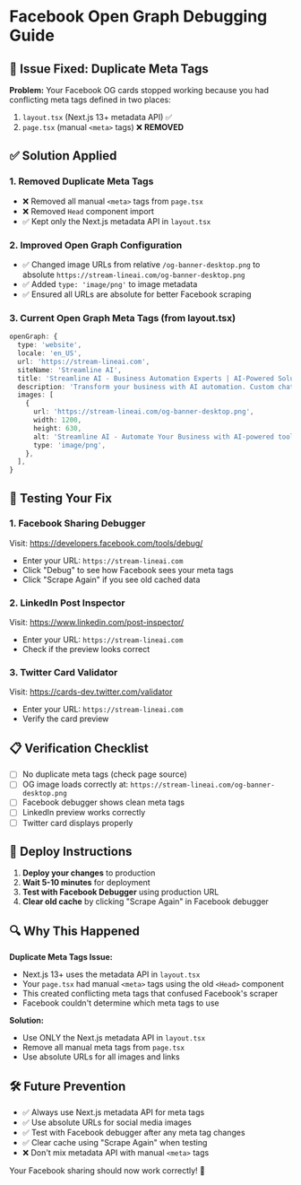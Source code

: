 # Facebook Open Graph Debugging Guide

## 🔧 Issue Fixed: Duplicate Meta Tags

**Problem:** Your Facebook OG cards stopped working because you had conflicting meta tags defined in two places:
1. `layout.tsx` (Next.js 13+ metadata API) ✅ 
2. `page.tsx` (manual `<meta>` tags) ❌ **REMOVED**

## ✅ Solution Applied

### 1. Removed Duplicate Meta Tags
- ❌ Removed all manual `<meta>` tags from `page.tsx`
- ❌ Removed `Head` component import
- ✅ Kept only the Next.js metadata API in `layout.tsx`

### 2. Improved Open Graph Configuration
- ✅ Changed image URLs from relative `/og-banner-desktop.png` to absolute `https://stream-lineai.com/og-banner-desktop.png`
- ✅ Added `type: 'image/png'` to image metadata
- ✅ Ensured all URLs are absolute for better Facebook scraping

### 3. Current Open Graph Meta Tags (from layout.tsx)
```typescript
openGraph: {
  type: 'website',
  locale: 'en_US',
  url: 'https://stream-lineai.com',
  siteName: 'Streamline AI',
  title: 'Streamline AI - Business Automation Experts | AI-Powered Solutions',
  description: 'Transform your business with AI automation. Custom chatbots, mobile apps, and workflow solutions that save time and boost productivity.',
  images: [
    {
      url: 'https://stream-lineai.com/og-banner-desktop.png',
      width: 1200,
      height: 630,
      alt: 'Streamline AI - Automate Your Business with AI-powered tools',
      type: 'image/png',
    },
  ],
}
```

## 🧪 Testing Your Fix

### 1. Facebook Sharing Debugger
Visit: https://developers.facebook.com/tools/debug/
- Enter your URL: `https://stream-lineai.com`
- Click "Debug" to see how Facebook sees your meta tags
- Click "Scrape Again" if you see old cached data

### 2. LinkedIn Post Inspector
Visit: https://www.linkedin.com/post-inspector/
- Enter your URL: `https://stream-lineai.com`
- Check if the preview looks correct

### 3. Twitter Card Validator
Visit: https://cards-dev.twitter.com/validator
- Enter your URL: `https://stream-lineai.com`
- Verify the card preview

## 📋 Verification Checklist

- [ ] No duplicate meta tags (check page source)
- [ ] OG image loads correctly at: `https://stream-lineai.com/og-banner-desktop.png`
- [ ] Facebook debugger shows clean meta tags
- [ ] LinkedIn preview works correctly
- [ ] Twitter card displays properly

## 🚀 Deploy Instructions

1. **Deploy your changes** to production
2. **Wait 5-10 minutes** for deployment
3. **Test with Facebook Debugger** using production URL
4. **Clear old cache** by clicking "Scrape Again" in Facebook debugger

## 🔍 Why This Happened

**Duplicate Meta Tags Issue:**
- Next.js 13+ uses the metadata API in `layout.tsx`
- Your `page.tsx` had manual `<meta>` tags using the old `<Head>` component
- This created conflicting meta tags that confused Facebook's scraper
- Facebook couldn't determine which meta tags to use

**Solution:**
- Use ONLY the Next.js metadata API in `layout.tsx`
- Remove all manual meta tags from `page.tsx`
- Use absolute URLs for all images and links

## 🛠️ Future Prevention

- ✅ Always use Next.js metadata API for meta tags
- ✅ Use absolute URLs for social media images
- ✅ Test with Facebook debugger after any meta tag changes
- ✅ Clear cache using "Scrape Again" when testing
- ❌ Don't mix metadata API with manual `<meta>` tags

Your Facebook sharing should now work correctly! 🎉
